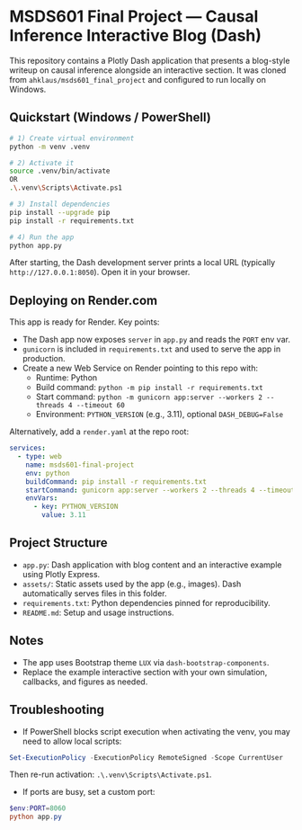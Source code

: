 # MSDS601 Final Project — Causal Inference Interactive Blog (Dash)

This repository contains a Plotly Dash application that presents a blog-style writeup on causal inference alongside an interactive section. It was cloned from `ahklaus/msds601_final_project` and configured to run locally on Windows.

## Quickstart (Windows / PowerShell)

```bash
# 1) Create virtual environment
python -m venv .venv

# 2) Activate it
source .venv/bin/activate 
OR
.\.venv\Scripts\Activate.ps1

# 3) Install dependencies
pip install --upgrade pip
pip install -r requirements.txt

# 4) Run the app
python app.py
```

After starting, the Dash development server prints a local URL (typically `http://127.0.0.1:8050`). Open it in your browser.

## Deploying on Render.com

This app is ready for Render. Key points:

- The Dash app now exposes `server` in `app.py` and reads the `PORT` env var.
- `gunicorn` is included in `requirements.txt` and used to serve the app in production.
- Create a new Web Service on Render pointing to this repo with:
  - Runtime: Python
  - Build command: `python -m pip install -r requirements.txt`
  - Start command: `python -m gunicorn app:server --workers 2 --threads 4 --timeout 60`
  - Environment: `PYTHON_VERSION` (e.g., 3.11), optional `DASH_DEBUG=False`

Alternatively, add a `render.yaml` at the repo root:

```yaml
services:
  - type: web
    name: msds601-final-project
    env: python
    buildCommand: pip install -r requirements.txt
    startCommand: gunicorn app:server --workers 2 --threads 4 --timeout 60
    envVars:
      - key: PYTHON_VERSION
        value: 3.11
```

## Project Structure

- `app.py`: Dash application with blog content and an interactive example using Plotly Express.
- `assets/`: Static assets used by the app (e.g., images). Dash automatically serves files in this folder.
- `requirements.txt`: Python dependencies pinned for reproducibility.
- `README.md`: Setup and usage instructions.

## Notes

- The app uses Bootstrap theme `LUX` via `dash-bootstrap-components`.
- Replace the example interactive section with your own simulation, callbacks, and figures as needed.

## Troubleshooting

- If PowerShell blocks script execution when activating the venv, you may need to allow local scripts:
```powershell
Set-ExecutionPolicy -ExecutionPolicy RemoteSigned -Scope CurrentUser
```
Then re-run activation: `.\.venv\Scripts\Activate.ps1`.

- If ports are busy, set a custom port:
```powershell
$env:PORT=8060
python app.py
```
